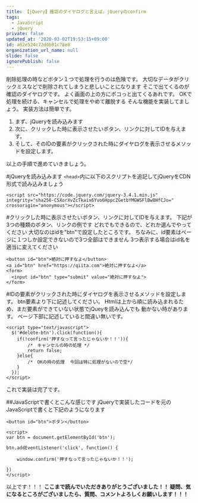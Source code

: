 ```yaml
---
title: 【jQuery】確認のダイヤログと言えば、jQueryのconfirm
tags:
  - JavaScript
  - jQuery
private: false
updated_at: '2020-03-02T19:53:15+09:00'
id: a62e524c72d0b81c78e8
organization_url_name: null
slide: false
ignorePublish: false
---
```


削除処理の時などボタン１つで処理を行うのは危険です。
大切なデータがクリックミスなどで削除されてしまうと悲しいことになります
そこで出てくるのが確認のダイヤログです。
よく画面の上の方にポコっと出てくるあれです。
OKで処理を続ける、キャンセルで処理をやめて離脱する
そんな機能を実装してましょう。
実装方法は簡単です。

1. まず、jQueryを読み込みます
2. 次に、クリックした時に表示させたいボタン、リンクに対してIDを与えます。
3. そして、そのIDの要素がクリックされた時にダイヤログを表示させるメソッドを設定します。

以上の手順で進めていきましょう。

#jQueryを読み込みます
`<head>`内に以下のスクリプトを追記してjQueryをCDN形式で読み込みましょう

```html:<head>内
<script src="https://code.jquery.com/jquery-3.4.1.min.js" integrity="sha256-CSXorXvZcTkaix6Yvo6HppcZGetbYMGWSFlBw8HfCJo=" crossorigin="anonymous"></script>
```

#クリックした時に表示させたいボタン、リンクに対してIDを与えます。
下記が3つの種類のボタン、リンクの例です
どれでもできるので、どれか選んでやってください
大切なのはidを"btn"で設定したところです。
ちなみに、id要素はページに１つしか設定できないので3つ全部はできません
3つ表示する場合はid名を適当に変えてください

```html:
<button id="btn">絶対に押すなよ</button>
<a id="btn" href="https://qiita.com">絶対に押すなよ</a>
<form>
  <input id="btn" type="submit" value="絶対に押すなよ">
</form>
```

#IDの要素がクリックされた時にダイヤログを表示させるメソッドを設定します。
btn要素より下に記述してください。
Htmlは上から順に読み込まれるため、まだ要素ができていない状態でjQueyを読み込んでも
動かない時があります。
ページ下部に記述していると間違い無いです。

```html:
<script type="text/javascript">
  $('#delete-btn').click(function(){
    if(!confirm('押すなって言ったじゃないか！！')){
        /*　キャンセルの時の処理 */
        return false;
    }else{
        /*　OKの時の処理  今回は特に処理がないので空*/
    }
  });
</script>
```

これで実装は完了です。


##JavaScriptで書くとこんな感じです
jQueryで実装したコードを元のJavaScriptで書くと下記のようになります

```html:
<button id="btn">ボタン</button>
 
<script>
var btn = document.getElementById('btn');
 
btn.addEventListener('click', function() {
 
    window.confirm('押すなって言ったじゃないか！！');
 
})
</script>

```


以上です！！！
**ここまで読んでいただきありがとうございました！！
疑問、気になるところがございましたら、質問、コメントよろしくお願いします！！！**
